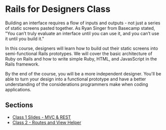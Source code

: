 # Rails for Designers Class

Building an interface requires a flow of inputs and outputs - not just a series of static screens pasted together. As Ryan Singer from Basecamp stated, "You can’t truly evaluate an interface until you can use it, and you can’t use it until you build it."

In this course, designers will learn how to build out their static screens into semi-functional Rails prototypes. We will cover the basic architecture of Ruby on Rails and how to write simple Ruby, HTML, and JavasScript in the Rails framework.

By the end of the course, you will be a more independent designer. You'll be able to turn your design into a functional prototype and have a better understanding of the considerations programmers make when coding applications.

## Sections
* [Class 1 Slides - MVC & REST](https://github.com/johnlpollard/Rails-for-Designers-Class/blob/master/Rails%20For%20Designers%20Part%201.key)
* [Class 2 - Routes and View Helper](https://github.com/basecamp/handbook/blob/master/what-we-stand-for.md)
